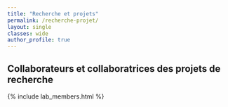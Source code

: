 ```yaml
---
title: "Recherche et projets"
permalink: /recherche-projet/
layout: single
classes: wide
author_profile: true
---
```


## Collaborateurs et collaboratrices des projets de recherche

{% include lab_members.html %}

